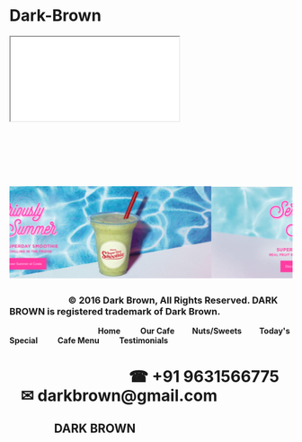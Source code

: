 # Dark-Brown
<html>
<head>
<link rel = "stylesheet" href="Dark Brown CSS.css">
<title>
DARK BROWN - Home
</title>


<style>
#a a:link a:hover, a:visited, a:active {
    
	color:brown;
	
    -padding: 14px 25px;
}
a:link
{
text-decoration: none;
}


</style>
</head>
<body>

<!-- <embed src="Alan Walker vs Coldplay - Hymn For The Weekend [Remix].mp3" autostart="true" loop="true"
width="2" height="0">
</embed>-->


<iframe id="iframea" src="jssor.slider.devpack/with-jquery.html"></iframe>

<div id="e">
<marquee direction="left" behavior="alternate";>
<a href="Grab Dark Brown.html" target="_slef">
<img id="ih" src="002.png"></a><a href="Grab Dark Brown.html" target="_slef"><img id="ih" src="003.png"></a><a href="Nuts and Sweets.html" target="_slef"><img id="ih" src="004.png"></a><a href="Today's Special.html" target="_slef"><img id="ih" src="005.png"></a><a href="Grab Dark Brown.html" target="_slef"><img id="ih" src="CDD1.jpg"></a><a href="Grab Dark Brown.html" target="_slef"><img id="ih" src="CDD2.jpg"></a><a href="Nuts and Sweets.html" target="_slef"><img id="ih" src="CDD3.jpg"></a><a href="Today's Special.html" target="_slef"><img id="ih" src="CDD4.jpg"></a>


<!--<h3>"Behind Every Successful Person is a Substantial Amount of Coffee"</h3> -->

</marquee>
</div>

<div id="footer">
<h3>&nbsp; &nbsp; &nbsp; &nbsp;&nbsp;&nbsp; &nbsp; &nbsp;&nbsp; &nbsp;&nbsp;&nbsp; &nbsp;&nbsp;&nbsp; &nbsp;&nbsp;&nbsp;&nbsp;© 2016 Dark Brown, All Rights Reserved. DARK BROWN is registered trademark of Dark Brown.</h3>
</div>

<div id = "a">
<a href = "Dark Brown.html">&nbsp; &nbsp; &nbsp; &nbsp;&nbsp;&nbsp; &nbsp; &nbsp; &nbsp;&nbsp;&nbsp; &nbsp; &nbsp; &nbsp;&nbsp;&nbsp; &nbsp; &nbsp; &nbsp;&nbsp;&nbsp; &nbsp; &nbsp; &nbsp;  <b>Home</b> </a>&nbsp; &nbsp; &nbsp; &nbsp; 
<a href = "Our Cafe.html" target="_parent"><b>Our Cafe</b></a>&nbsp; &nbsp; &nbsp;  &nbsp; 
<a href = "Nuts and Sweets.html" target="_parent"><b>Nuts/Sweets</b></a>&nbsp; &nbsp; &nbsp;  &nbsp; 
<a href = "Today's Special.html" target="_parent"><b>Today's Special</b></a> &nbsp; &nbsp; &nbsp; &nbsp; 
<a href = "Grab Dark Brown.html" target="_parent"><b>Cafe Menu</b></a> &nbsp; &nbsp; &nbsp; &nbsp; 
<a href = "Testimonials.html" target="_parent"><b>Testimonials</b></a>
</div>

<div id="c">
<h1>&nbsp; &nbsp; &nbsp; &nbsp;&nbsp;&nbsp; &nbsp; &nbsp; &nbsp;&nbsp;&nbsp; &nbsp; &nbsp; &nbsp;&nbsp;&nbsp; &nbsp; &nbsp; &nbsp;&nbsp;&#9742; +91 9631566775 &nbsp; &nbsp; &nbsp;&#9993; darkbrown@gmail.com</h1>
</div>
<div id="d"><a href = "Dark Brown.html">
<h2>&nbsp; &nbsp; &nbsp; &nbsp;&nbsp;&nbsp; &nbsp; &nbsp;&nbsp; &nbsp;DARK BROWN</h2></a>
</div>




</body>
</html>
